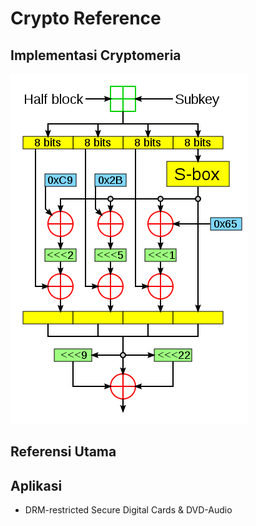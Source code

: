 # Crypto Reference

## Implementasi Cryptomeria

![Feistel Function](round.png)

## Referensi Utama

## Aplikasi

* DRM-restricted Secure Digital Cards & DVD-Audio